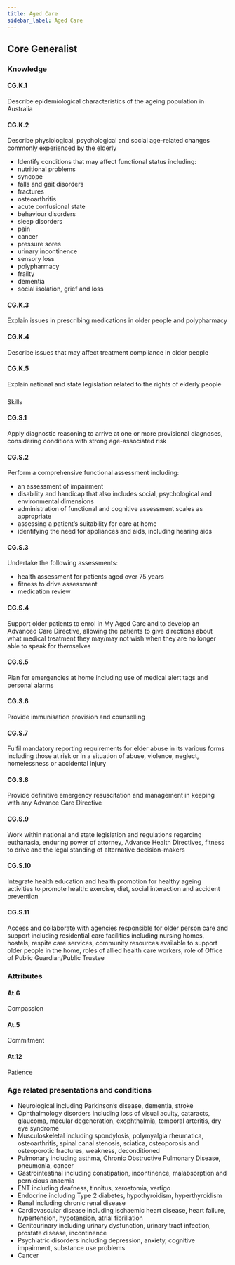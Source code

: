 ```yaml
---
title: Aged Care
sidebar_label: Aged Care
---
```

## Core Generalist

### Knowledge

#### CG.K.1

Describe epidemiological characteristics of the ageing population in Australia 

#### CG.K.2

Describe physiological, psychological and social age-related changes commonly experienced by the elderly 

* Identify conditions that may affect functional status including:
* nutritional problems 
* syncope 
* falls and gait disorders 
* fractures 
* osteoarthritis
* acute confusional state
* behaviour disorders 
* sleep disorders
* pain
* cancer 
* pressure sores 
* urinary incontinence
* sensory loss
* polypharmacy 
* frailty 
* dementia
* social isolation, grief and loss

#### CG.K.3

Explain issues in prescribing medications in older people and polypharmacy

#### CG.K.4

Describe issues that may affect treatment compliance in older people

#### CG.K.5

Explain national and state legislation related to the rights of elderly people

### 
Skills 

#### CG.S.1

Apply diagnostic reasoning to arrive at one or more provisional diagnoses, considering conditions with strong age-associated risk 

#### CG.S.2

Perform a comprehensive functional assessment including: 

* an assessment of impairment 
* disability and handicap that also includes social, psychological and environmental dimensions
* administration of functional and cognitive assessment scales as appropriate 
* assessing a patient’s suitability for care at home 
* identifying the need for appliances and aids, including hearing aids

#### CG.S.3

Undertake the following assessments:

* health assessment for patients aged over 75 years  
* fitness to drive assessment 
* medication review

#### CG.S.4

Support older patients to enrol in My Aged Care and to develop an Advanced Care Directive, allowing the patients to give directions about what medical treatment they may/may not wish when they are no longer able to speak for themselves

#### CG.S.5

Plan for emergencies at home including use of medical alert tags and personal alarms

#### CG.S.6

Provide immunisation provision and counselling

#### CG.S.7

Fulfil mandatory reporting requirements for elder abuse in its various forms including those at risk or in a situation of abuse, violence, neglect, homelessness or accidental injury

#### CG.S.8

Provide definitive emergency resuscitation and management in keeping with any Advance Care Directive

#### CG.S.9

Work within national and state legislation and regulations regarding euthanasia, enduring power of attorney, Advance Health Directives, fitness to drive and the legal standing of alternative decision-makers

#### CG.S.10

Integrate health education and health promotion for healthy ageing activities to promote health: exercise, diet, social interaction and accident prevention

#### CG.S.11

Access and collaborate with agencies responsible for older person care and support including residential care facilities including nursing homes, hostels, respite care services, community resources available to support older people in the home, roles of allied health care workers, role of Office of Public Guardian/Public Trustee

### Attributes

#### At.6

Compassion

#### At.5

Commitment

#### At.12

Patience

### Age related presentations and conditions

* Neurological including Parkinson’s disease, dementia, stroke
* Ophthalmology disorders including loss of visual acuity, cataracts, glaucoma, macular degeneration, exophthalmia, temporal arteritis, dry eye syndrome
* Musculoskeletal including spondylosis, polymyalgia rheumatica, osteoarthritis, spinal canal stenosis, sciatica, osteoporosis and osteoporotic fractures, weakness, deconditioned
* Pulmonary including asthma, Chronic Obstructive Pulmonary Disease, pneumonia, cancer
* Gastrointestinal including constipation, incontinence, malabsorption and pernicious anaemia
* ENT including deafness, tinnitus, xerostomia, vertigo
* Endocrine including Type 2 diabetes, hypothyroidism, hyperthyroidism
* Renal including chronic renal disease
* Cardiovascular disease including ischaemic heart disease, heart failure, hypertension, hypotension, atrial fibrillation
* Genitourinary including urinary dysfunction, urinary tract infection, prostate disease, incontinence
* Psychiatric disorders including depression, anxiety, cognitive impairment, substance use problems
* Cancer